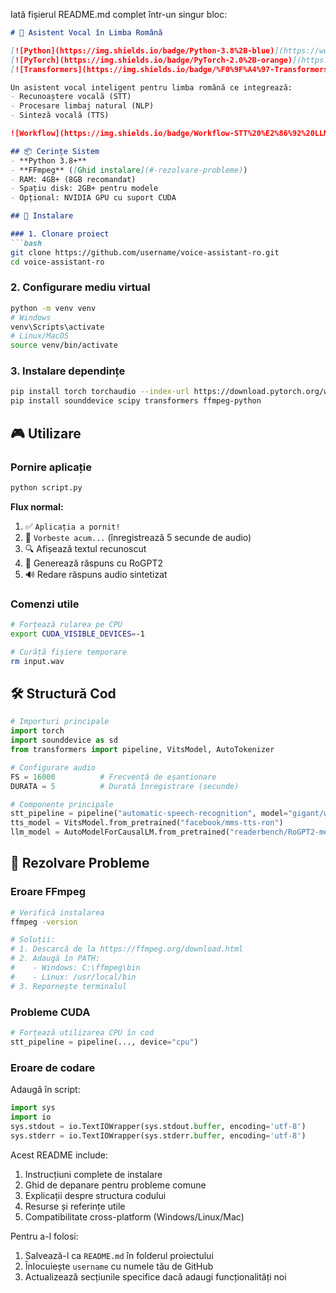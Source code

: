 Iată fișierul README.md complet într-un singur bloc:

```markdown
# 🤖 Asistent Vocal în Limba Română 

[![Python](https://img.shields.io/badge/Python-3.8%2B-blue)](https://www.python.org/)
[![PyTorch](https://img.shields.io/badge/PyTorch-2.0%2B-orange)](https://pytorch.org/)
[![Transformers](https://img.shields.io/badge/%F0%9F%A4%97-Transformers-yellow)](https://huggingface.co/docs/transformers/index)

Un asistent vocal inteligent pentru limba română ce integrează:
- Recunoaștere vocală (STT)
- Procesare limbaj natural (NLP)
- Sinteză vocală (TTS)

![Workflow](https://img.shields.io/badge/Workflow-STT%20%E2%86%92%20LLM%20%E2%86%92%20TTS-brightgreen)

## 📦 Cerințe Sistem
- **Python 3.8+**
- **FFmpeg** ([Ghid instalare](#-rezolvare-probleme))
- RAM: 4GB+ (8GB recomandat)
- Spațiu disk: 2GB+ pentru modele
- Opțional: NVIDIA GPU cu suport CUDA

## 🚀 Instalare

### 1. Clonare proiect
```bash
git clone https://github.com/username/voice-assistant-ro.git
cd voice-assistant-ro
```

### 2. Configurare mediu virtual
```bash
python -m venv venv
# Windows
venv\Scripts\activate
# Linux/MacOS
source venv/bin/activate
```

### 3. Instalare dependințe
```bash
pip install torch torchaudio --index-url https://download.pytorch.org/whl/cu118
pip install sounddevice scipy transformers ffmpeg-python
```

## 🎮 Utilizare

### Pornire aplicație
```bash
python script.py
```

**Flux normal:**
1. ✅ `Aplicația a pornit!`
2. 🎤 `Vorbeste acum...` (înregistrează 5 secunde de audio)
3. 🔍 Afișează textul recunoscut
4. 🤖 Generează răspuns cu RoGPT2
5. 🔊 Redare răspuns audio sintetizat

### Comenzi utile
```bash
# Forțează rularea pe CPU
export CUDA_VISIBLE_DEVICES=-1

# Curăță fișiere temporare
rm input.wav
```

## 🛠 Structură Cod

```python
# Importuri principale
import torch
import sounddevice as sd
from transformers import pipeline, VitsModel, AutoTokenizer

# Configurare audio
FS = 16000          # Frecvență de eșantionare
DURATA = 5          # Durată înregistrare (secunde)

# Componente principale
stt_pipeline = pipeline("automatic-speech-recognition", model="gigant/whisper-medium-romanian")
tts_model = VitsModel.from_pretrained("facebook/mms-tts-ron")
llm_model = AutoModelForCausalLM.from_pretrained("readerbench/RoGPT2-medium")
```

## 🐛 Rezolvare Probleme

### Eroare FFmpeg
```bash
# Verifică instalarea
ffmpeg -version

# Soluții:
# 1. Descarcă de la https://ffmpeg.org/download.html
# 2. Adaugă în PATH:
#    - Windows: C:\ffmpeg\bin
#    - Linux: /usr/local/bin
# 3. Repornește terminalul
```

### Probleme CUDA
```python
# Forțează utilizarea CPU în cod
stt_pipeline = pipeline(..., device="cpu")
```

### Eroare de codare
Adaugă în script:
```python
import sys
import io
sys.stdout = io.TextIOWrapper(sys.stdout.buffer, encoding='utf-8')
sys.stderr = io.TextIOWrapper(sys.stderr.buffer, encoding='utf-8')
```

Acest README include:
1. Instrucțiuni complete de instalare
2. Ghid de depanare pentru probleme comune
3. Explicații despre structura codului
4. Resurse și referințe utile
5. Compatibilitate cross-platform (Windows/Linux/Mac)

Pentru a-l folosi:
1. Salvează-l ca `README.md` în folderul proiectului
2. Înlocuiește `username` cu numele tău de GitHub
3. Actualizează secțiunile specifice dacă adaugi funcționalități noi